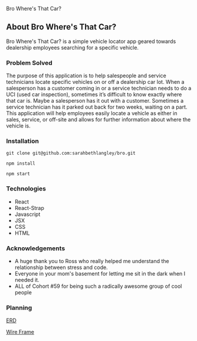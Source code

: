 Bro Where's That Car?

## About Bro Where's That Car?

Bro Where's That Car? is a simple vehicle locator app geared towards dealership employees searching for a specific vehicle.

### Problem Solved 

The purpose of this application is to help salespeople and service technicians locate specific vehicles on or off a dealership car lot.  When a salesperson has a customer coming in or a service technician needs to do a UCI (used car inspection), sometimes it’s difficult to know exactly where that car is.  Maybe a salesperson has it out with a customer.  Sometimes a service technician has it parked out back for two weeks, waiting on a part.  This application will help employees easily locate a vehicle as either in sales, service, or off-site and allows for further information about where the vehicle is.

### Installation

```git clone git@github.com:sarahbethlangley/bro.git```

```npm install```

```npm start```

### Technologies

- React
- React-Strap
- Javascript
- JSX
- CSS
- HTML

### Acknowledgements

- A huge thank you to Ross who really helped me understand the relationship between stress and code. 
- Everyone in your mom's basement for letting me sit in the dark when I needed it.
- ALL of Cohort #59 for being such a radically awesome group of cool people  

### Planning

[ERD](https://drawsql.app/teams/sarah-beths-team/diagrams/bro-where-s-that-car)

[Wire Frame](https://sketchboard.me/XDvmRm6HyJr)
